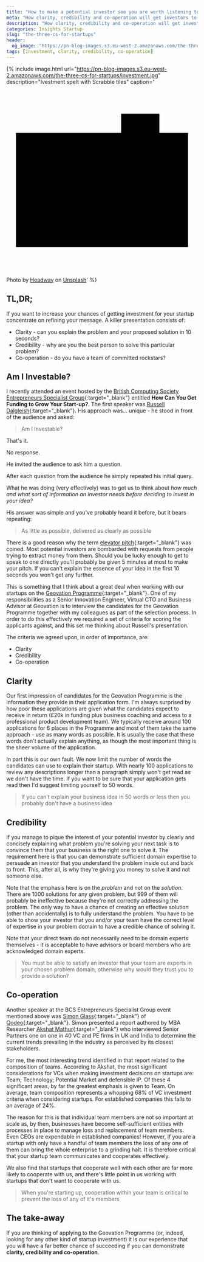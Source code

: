 ```yaml
---
title: "How to make a potential investor see you are worth listening to"
meta: "How clarity, credibility and co-operation will get investors to listen to your startup idea and take you seriously."
description: "How clarity, credibility and co-operation will get investors to listen to your startup idea and take you seriously."
categories: Insights Startup
slug: "the-three-cs-for-startups"
header:
  og_image: "https://pn-blog-images.s3.eu-west-2.amazonaws.com/the-three-cs-for-startups/investment.jpg"
tags: [investment, clarity, credibility, co-operation]
---
```


{% include image.html url="https://pn-blog-images.s3.eu-west-2.amazonaws.com/the-three-cs-for-startups/investment.jpg" description="Ivestment spelt with Scrabble tiles" caption='<svg class="icon camera-icon" viewBox="0 0 20 20" version="1.1" aria-labelledby="title"><title>camera</title><path d="M1,5H19V16.91H1ZM12,3h4V5H12ZM10,13.27a2.32,2.32,0,0,1,0-4.64h0a2.32,2.32,0,0,1,0,4.64Z"></path></svg><span>Photo by <a href="https://unsplash.com/@headwayio?utm_source=unsplash&amp;utm_medium=referral&amp;utm_content=creditCopyText" target="_blank">Headway</a> on <a href="https://unsplash.com/s/photos/presentation?utm_source=unsplash&amp;utm_medium=referral&amp;utm_content=creditCopyText" target="_blank">Unsplash</a></span>' %}

## TL,DR;

If you want to increase your chances of getting investment for your startup concentrate on refining your message.  A killer presentation consists of:

 - Clarity - can you explain the problem and your proposed solution in 10 seconds?
 - Credibility - why are you the best person to solve this particular problem?
 - Co-operation - do you have a team of committed rockstars?

## Am I Investable?

I recently attended an event hosted by the [British Computing Society Entrepreneurs Specialist Group][bcsesg]{:target="_blank"} entitled **How Can You Get Funding to Grow Your Start-up?**. The first speaker was [Russell Dalgleish][russelldalgliesh]{:target="_blank"}. His approach was... unique - he stood in front of the audience and asked:

> Am I Investable?

That's it.

No response.

He invited the audience to ask him a question.

After each question from the audience he simply repeated his initial query.

What he was doing (very effectively) was to get us to think about *how much and what sort of information an investor needs before deciding to invest in your idea?*

His answer was simple and you've probably heard it before, but it bears repeating:

> As little as possible, delivered as clearly as possible

There is a good reason why the term [elevator pitch][elevator]{:target="_blank"} was coined. Most potential investors are bombarded with requests from people trying to extract money from them. Should you be lucky enough to get to speak to one directly you'll probably be given 5 minutes at most to make your pitch.  If you can't explain the essence of your idea in the first 10 seconds you won't get any further.

This is something that I think about a great deal when working with our startups on the [Geovation Programme][geovationprogramme]{:target="_blank"}. One of my responsibilities as a Senior Innovation Engineer, Virtual CTO and Business Advisor at Geovation is to interview the candidates for the Geovation Programme together with my colleagues as part of the selection process. In order to do this effectively we required a set of criteria for scoring the applicants against, and this set me thinking about Russell's presentation.

The criteria we agreed upon, in order of importance, are:

- Clarity
- Credibility
- Co-operation

## Clarity

Our first impression of candidates for the Geovation Programme is the information they provide in their application form. I'm always surprised by how poor these applications are given what the candidates expect to receive in return (£20k in funding plus business coaching and access to a professional product development team).  We typically receive around 100 applications for 6 places in the Programme and most of them take the same approach - use as many words as possible. It is usually the case that these words don't actually explain anything, as though the most important thing is the sheer volume of the application.

In part this is our own fault. We now limit the number of words the candidates can use to explain their startup. With nearly 100 applications to review any descriptions longer than a paragraph simply won't get read as we don't have the time. If you want to be sure that your application gets read then I'd suggest limiting yourself to 50 words.

> If you can't explain your business idea in 50 words or less then you probably don't have a business idea

## Credibility
If you manage to pique the interest of your potential investor by clearly and concisely explaining what problem you're solving your next task is to convince them that your business is the right one to solve it.  The requirement here is that you can demonstrate sufficient domain expertise to persuade an investor that you understand the problem inside out and back to front.  This, after all, is why they're giving you money to solve it and not someone else.

Note that the emphasis here is on the *problem* and not on the *solution*. There are 1000 solutions for any given problem, but 999 of them will probably be ineffective because they're not correctly addressing the problem. The only way to have a chance of creating an effective solution (other than accidentally) is to fully understand the problem. You have to be able to show your investor that you and/or your team have the correct level of expertise in your problem domain to have a credible chance of solving it.

Note that your direct team do not necessarily need to be domain experts themselves - it is acceptable to have advisors or board members who are acknowledged domain experts. 

> You must be able to satisfy an investor that your team are experts in your chosen problem domain, otherwise why would they trust you to provide a solution?

## Co-operation
Another speaker at the BCS Entrepreneurs Specialist Group event mentioned above was [Simon Glass][simonglass]{:target="_blank"} of [Qodeo][qodeo]{:target="_blank"}.  Simon presented a report authored by MBA Researcher [Akshat Mathur][akshatmathur]{:target="_blank"} who interviewed Senior Partners one on one in 40 VC and PE firms in UK and India to determine the current trends prevailing in the industry as perceived by its closest stakeholders.

For me, the most interesting trend identified in that report related to the composition of teams. According to Akshat, the most significant considerations for VCs when making investment decisions on startups are: Team; Technology; Potential Market and defensible IP.  Of these 4 significant areas, by far the greatest emphasis is given to Team. On average, team composition represents a whopping 68% of VC investment criteria when considering startups. For established companies this falls to an average of 24%.

The reason for this is that individual team members are not so important at scale as, by then, businesses have become self-sufficient entities with processes in place to manage loss and replacement of team members. Even CEOs are expendable in established companies! However, if you are a startup with only have a handful of team members the loss of any one of them can bring the whole enterprise to a grinding halt. It is therefore critical that your startup team communicates and cooperates effectively.

We also find that startups that cooperate well with each other are far more likely to cooperate with us, and there's little point in us working with startups that don't want to cooperate with us.

> When you're starting up, cooperation within your team is critical to prevent the loss of any of it's members

## The take-away
If you are thinking of applying to the Geovation Programme (or, indeed, looking for any other kind of startup investment) it is our experience that you will have a far better chance of succeeding if you can demonstrate **clarity, credibility and co-operation**.


[russelldalgliesh]: <https://www.linkedin.com/in/russelldalgleish/>
[geovationprogramme]: <https://geovation.uk/accelerator/>
[bcsesg]: <https://www.bcs.org/category/17002>
[elevator]: <https://en.wikipedia.org/wiki/Elevator_pitch>
[simonglass]: <https://www.linkedin.com/in/simon-glass-a829a4/?originalSubdomain=uk>
[qodeo]: <https://www.qodeo.com/>
[akshatmathur]: <https://www.linkedin.com/in/akshatmathur08/?originalSubdomain=uk>